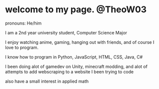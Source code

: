 # welcome to my page. @TheoW03


pronouns: He/him

I am a 2nd year university student, Computer Science Major  

I enjoy watching anime, gaming, hanging out with friends, and of course I love to program.

I know how to program in Python, JavaScript, HTML, CSS, Java, C# 

I been doing alot of gamedev on Unity, minecraft modding, and alot of attempts to add webscraping to a website I been trying to code

also have a small interest in applied math

